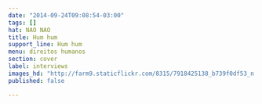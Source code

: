 ```yaml
---
date: "2014-09-24T09:08:54-03:00"
tags: []
hat: NAO NAO
title: Hum hum
support_line: Hum hum
menu: direitos humanos
section: cover
label: interviews
images_hd: "http://farm9.staticflickr.com/8315/7918425138_b739f0df53_n.jpg"
published: false

---
```

<p><img alt="" src="http://farm9.staticflickr.com/8461/7918425364_fe6753aa75_n.jpg" /></p>
